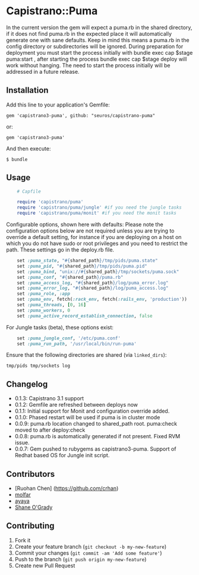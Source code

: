 # Capistrano::Puma

In the current version the gem will expect a puma.rb in the shared directory, if it does not find puma.rb in the expected place it will automatically generate one with sane defaults. Keep in mind this means a puma.rb in the config directory or subdirectories will be ignored. During preparation for deployment you must start the process initially with bundle exec cap $stage puma:start , after starting the process bundle exec cap $stage deploy will work without hanging. The need to start the process initially will be addressed in a future release.

## Installation

Add this line to your application's Gemfile:

    gem 'capistrano3-puma', github: "seuros/capistrano-puma"

or:

    gem 'capistrano3-puma'

And then execute:

    $ bundle

## Usage
```ruby
    # Capfile

    require 'capistrano/puma'
    require 'capistrano/puma/jungle' #if you need the jungle tasks
    require 'capistrano/puma/monit' #if you need the monit tasks
```


Configurable options, shown here with defaults: Please note the configuration options below are not required unless you are trying to override a default setting, for instance if you are deploying on a host on which you do not have sudo or root privileges and you need to restrict the path. These settings go in the deploy.rb file. 

```ruby
    set :puma_state, "#{shared_path}/tmp/pids/puma.state"
    set :puma_pid, "#{shared_path}/tmp/pids/puma.pid"
    set :puma_bind, "unix://#{shared_path}/tmp/sockets/puma.sock"
    set :puma_conf, "#{shared_path}/puma.rb"
    set :puma_access_log, "#{shared_path}/log/puma_error.log"
    set :puma_error_log, "#{shared_path}/log/puma_access.log"
    set :puma_role, :app
    set :puma_env, fetch(:rack_env, fetch(:rails_env, 'production'))
    set :puma_threads, [0, 16]
    set :puma_workers, 0
    set :puma_active_record_establish_connection, false
```
For Jungle tasks (beta), these options exist:
```ruby
    set :puma_jungle_conf, '/etc/puma.conf'
    set :puma_run_path, '/usr/local/bin/run-puma'
```
Ensure that the following directories are shared (via ``linked_dirs``):

    tmp/pids tmp/sockets log

## Changelog

- 0.1.3: Capistrano 3.1 support
- 0.1.2: Gemfile are refreshed between deploys now
- 0.1.1: Initial support for Monit and configuration override added.
- 0.1.0: Phased restart will be used if puma is in cluster mode
- 0.0.9: puma.rb location changed to shared_path root. puma:check moved to after deploy:check
- 0.0.8: puma.rb is automatically generated if not present. Fixed RVM issue.
- 0.0.7: Gem pushed to rubygems as capistrano3-puma. Support of Redhat based OS for Jungle init script.

## Contributors

- [Ruohan Chen] (https://github.com/crhan)
- [molfar](https://github.com/molfar)
- [ayaya](https://github.com/ayamomiji)
- [Shane O'Grady](https://github.com/shaneog)


## Contributing

1. Fork it
2. Create your feature branch (`git checkout -b my-new-feature`)
3. Commit your changes (`git commit -am 'Add some feature'`)
4. Push to the branch (`git push origin my-new-feature`)
5. Create new Pull Request
